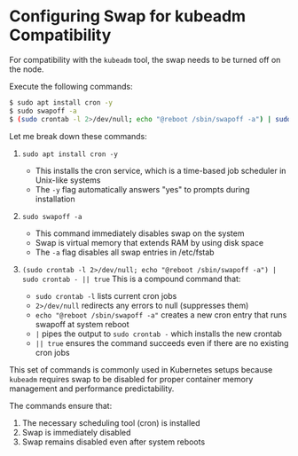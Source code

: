# Configuring Swap for kubeadm Compatibility

For compatibility with the `kubeadm` tool, the swap needs to be turned off on the node.

Execute the following commands:

```bash
$ sudo apt install cron -y
$ sudo swapoff -a
$ (sudo crontab -l 2>/dev/null; echo "@reboot /sbin/swapoff -a") | sudo crontab - || true
```


Let me break down these commands:

1. `sudo apt install cron -y`
   - This installs the cron service, which is a time-based job scheduler in Unix-like systems
   - The `-y` flag automatically answers "yes" to prompts during installation

2. `sudo swapoff -a`
   - This command immediately disables swap on the system
   - Swap is virtual memory that extends RAM by using disk space
   - The `-a` flag disables all swap entries in /etc/fstab

3. `(sudo crontab -l 2>/dev/null; echo "@reboot /sbin/swapoff -a") | sudo crontab - || true`
   This is a compound command that:
   - `sudo crontab -l` lists current cron jobs
   - `2>/dev/null` redirects any errors to null (suppresses them)
   - `echo "@reboot /sbin/swapoff -a"` creates a new cron entry that runs swapoff at system reboot
   - `|` pipes the output to `sudo crontab -` which installs the new crontab
   - `|| true` ensures the command succeeds even if there are no existing cron jobs

This set of commands is commonly used in Kubernetes setups because `kubeadm` requires swap to be disabled for proper container memory management and performance predictability.

The commands ensure that:
1. The necessary scheduling tool (cron) is installed
2. Swap is immediately disabled
3. Swap remains disabled even after system reboots
